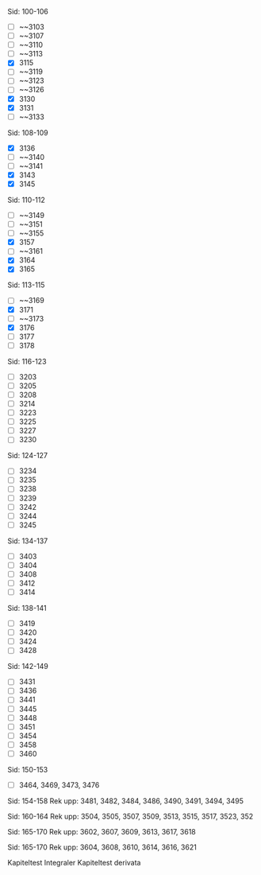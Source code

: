 Sid: 100-106
- [ ] ~~3103
- [ ] ~~3107
- [ ] ~~3110
- [ ] ~~3113
- [x] 3115
- [ ] ~~3119
- [ ] ~~3123
- [ ] ~~3126
- [x] 3130
- [x] 3131
- [ ] ~~3133

Sid: 108-109
- [x] 3136
- [ ] ~~3140
- [ ] ~~3141
- [x] 3143
- [x] 3145

Sid: 110-112
- [ ] ~~3149
- [ ] ~~3151
- [ ] ~~3155
- [x] 3157
- [ ] ~~3161
- [x] 3164
- [x] 3165

Sid: 113-115
- [ ] ~~3169
- [x] 3171
- [ ] ~~3173
- [x] 3176
- [ ] 3177
- [ ] 3178

Sid: 116-123
- [ ] 3203
- [ ] 3205
- [ ] 3208
- [ ] 3214
- [ ] 3223
- [ ] 3225
- [ ] 3227
- [ ] 3230

Sid: 124-127
- [ ] 3234
- [ ] 3235
- [ ] 3238
- [ ] 3239
- [ ] 3242
- [ ] 3244
- [ ] 3245

Sid: 134-137
- [ ] 3403
- [ ] 3404
- [ ] 3408
- [ ] 3412
- [ ] 3414

Sid: 138-141
- [ ] 3419
- [ ] 3420
- [ ] 3424
- [ ] 3428

Sid: 142-149
- [ ] 3431
- [ ] 3436
- [ ] 3441
- [ ] 3445
- [ ] 3448
- [ ] 3451
- [ ] 3454
- [ ] 3458
- [ ] 3460

Sid: 150-153
- [ ] 3464, 3469, 3473, 3476

Sid: 154-158 Rek upp: 3481, 3482, 3484, 3486, 3490, 3491, 3494, 3495

Sid: 160-164 Rek upp: 3504, 3505, 3507, 3509, 3513, 3515, 3517, 3523, 352

Sid: 165-170 Rek upp: 3602, 3607, 3609, 3613, 3617, 3618

Sid: 165-170 Rek upp: 3604, 3608, 3610, 3614, 3616, 3621

Kapiteltest Integraler
Kapiteltest derivata